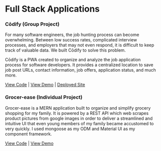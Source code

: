 # Full Stack Applications 

### Cōdify (Group Project)

For many software engineers, the job hunting process can become overwhelming. Between low success rates, complicated interview processes, and employers that may not even respond, it is difficult to keep track of valuable data. We built Cōdify to solve this problem.

Cōdify is a PWA created to organize and analyze the job application process for software developers. It provides a centralized location to save job post URLs, contact information, job offers, application status, and much more.

[View Code](https://github.com/yankidank/Codify) | [View Demo]() | [Deployed Site](https://codify.works/jobs)

### Grocer-ease (Individual Project)
Grocer-ease is a MERN application built to organize and simplify grocery shopping for my family. It is powered by a REST API which web scrapes product pictures from google images in order to deliver a streamlined and intuitive UI that even young members of my family became accustomed to very quickly. I used mongoose as my ODM and Material UI as my component framework. 

[View Code](https://github.com/elliotfouts/react-grocery-list) | [View Demo]() 
